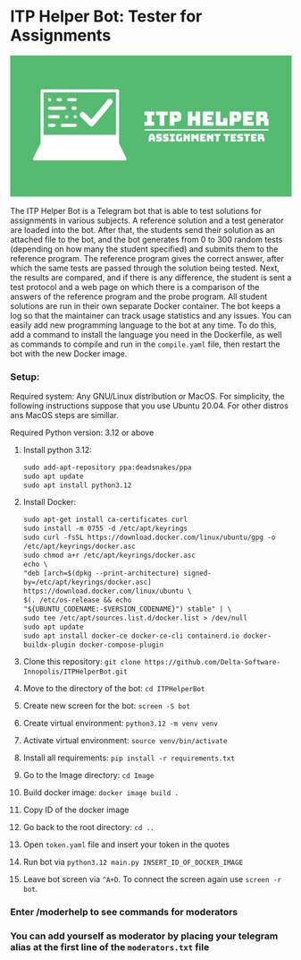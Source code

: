 # ITP Helper Bot: Tester for Assignments

![Logo](logo.jpg)

The ITP Helper Bot is a Telegram bot that is able to test solutions for assignments in various subjects. A reference solution and a test generator are loaded into the bot. After that, the students send their solution as an attached file to the bot, and the bot generates from 0 to 300 random tests (depending on how many the student specified) and submits them to the reference program. The reference program gives the correct answer, after which the same tests are passed through the solution being tested. Next, the results are compared, and if there is any difference, the student is sent a test protocol and a web page on which there is a comparison of the answers of the reference program and the probe program. All student solutions are run in their own separate Docker container. The bot keeps a log so that the maintainer can track usage statistics and any issues. You can easily add new programming language to the bot at any time. To do this, add a command to install the language you need in the Dockerfile, as well as commands to compile and run in the `compile.yaml` file, then restart the bot with the new Docker image.


### Setup:
Required system: Any GNU/Linux distribution or MacOS. For simplicity, the following instructions suppose that you use Ubuntu 20.04. For other distros ans MacOS steps are simillar.

Required Python version: 3.12 or above

1. Install python 3.12:
   ```
   sudo add-apt-repository ppa:deadsnakes/ppa
   sudo apt update
   sudo apt install python3.12
   ```

2. Install Docker:
   ```
   sudo apt-get install ca-certificates curl
   sudo install -m 0755 -d /etc/apt/keyrings
   sudo curl -fsSL https://download.docker.com/linux/ubuntu/gpg -o /etc/apt/keyrings/docker.asc
   sudo chmod a+r /etc/apt/keyrings/docker.asc
   echo \
   "deb [arch=$(dpkg --print-architecture) signed-by=/etc/apt/keyrings/docker.asc] https://download.docker.com/linux/ubuntu \
   $(. /etc/os-release && echo "${UBUNTU_CODENAME:-$VERSION_CODENAME}") stable" | \
   sudo tee /etc/apt/sources.list.d/docker.list > /dev/null
   sudo apt update
   sudo apt install docker-ce docker-ce-cli containerd.io docker-buildx-plugin docker-compose-plugin
   ```
3. Clone this repository: `git clone https://github.com/Delta-Software-Innopolis/ITPHelperBot.git`
4. Move to the directory of the bot: `cd ITPHelperBot`
5. Create new screen for the bot: `screen -S bot`
6. Create virtual environment: `python3.12 -m venv venv`
7. Activate virtual environment: `source venv/bin/activate`
8. Install all requirements: `pip install -r requirements.txt`
9. Go to the Image directory: `cd Image`
10. Build docker image: `docker image build .`
11. Copy ID of the docker image
12. Go back to the root directory: `cd ..`
13. Open `token.yaml` file and insert your token in the quotes
14. Run bot via `python3.12 main.py INSERT_ID_OF_DOCKER_IMAGE`
15. Leave bot screen via `^A+D`. To connect the screen again use `screen -r bot`.

### Enter /moderhelp to see commands for moderators
### You can add yourself as moderator by placing your telegram alias at the first line of the `moderators.txt` file


